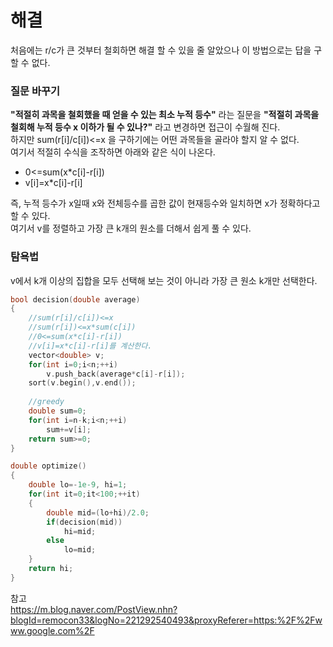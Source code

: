 # 해결
처음에는 r/c가 큰 것부터 철회하면 해결 할 수 있을 줄 알았으나 이 방법으로는 답을 구할 수 없다.  

### 질문 바꾸기 
**"적절히 과목을 철회했을 때 얻을 수 있는 최소 누적 등수"** 라는 질문을 **"적절히 과목을 철회해 누적 등수 x 이하가 될 수 있나?"** 라고 변경하면 접근이 수월해 진다.  
하지만 sum(r[i]/c[i])<=x 을 구하기에는 어떤 과목들을 골라야 할지 알 수 없다.  
여기서 적절히 수식을 조작하면 아래와 같은 식이 나온다.  
- 0<=sum(x*c[i]-r[i]) 
- v[i]=x*c[i]-r[i]

즉, 누적 등수가 x일때 x와 전체등수를 곱한 값이 현재등수와 일치하면 x가 정확하다고 할 수 있다.  
여기서 v를 정렬하고 가장 큰 k개의 원소를 더해서 쉽게 풀 수 있다.  

### 탐욕법 
v에서 k개 이상의 집합을 모두 선택해 보는 것이 아니라 가장 큰 원소 k개만 선택한다.  
```c++
bool decision(double average)
{
    //sum(r[i]/c[i])<=x
    //sum(r[i])<=x*sum(c[i])
    //0<=sum(x*c[i]-r[i])
    //v[i]=x*c[i]-r[i]를 계산한다.
    vector<double> v;
    for(int i=0;i<n;++i)
        v.push_back(average*c[i]-r[i]);
    sort(v.begin(),v.end());
    
    //greedy
    double sum=0;
    for(int i=n-k;i<n;++i)
        sum+=v[i];
    return sum>=0;
}

double optimize()
{
    double lo=-1e-9, hi=1;
    for(int it=0;it<100;++it)
    {
        double mid=(lo+hi)/2.0;
        if(decision(mid))
            hi=mid;
        else
            lo=mid;
    }
    return hi;
}
```


참고  
https://m.blog.naver.com/PostView.nhn?blogId=remocon33&logNo=221292540493&proxyReferer=https:%2F%2Fwww.google.com%2F
